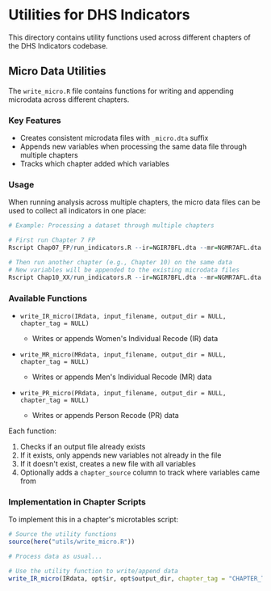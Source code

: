 # Utilities for DHS Indicators

This directory contains utility functions used across different chapters of the DHS Indicators codebase.

## Micro Data Utilities

The `write_micro.R` file contains functions for writing and appending microdata across different chapters.

### Key Features

- Creates consistent microdata files with `_micro.dta` suffix
- Appends new variables when processing the same data file through multiple chapters
- Tracks which chapter added which variables

### Usage

When running analysis across multiple chapters, the micro data files can be used to collect all indicators in one place:

```r
# Example: Processing a dataset through multiple chapters

# First run Chapter 7 FP
Rscript Chap07_FP/run_indicators.R --ir=NGIR7BFL.dta --mr=NGMR7AFL.dta --output-dir=output

# Then run another chapter (e.g., Chapter 10) on the same data
# New variables will be appended to the existing microdata files
Rscript Chap10_XX/run_indicators.R --ir=NGIR7BFL.dta --mr=NGMR7AFL.dta --output-dir=output
```

### Available Functions

- `write_IR_micro(IRdata, input_filename, output_dir = NULL, chapter_tag = NULL)`
  - Writes or appends Women's Individual Recode (IR) data
  
- `write_MR_micro(MRdata, input_filename, output_dir = NULL, chapter_tag = NULL)`
  - Writes or appends Men's Individual Recode (MR) data
  
- `write_PR_micro(PRdata, input_filename, output_dir = NULL, chapter_tag = NULL)`
  - Writes or appends Person Recode (PR) data

Each function:
1. Checks if an output file already exists
2. If it exists, only appends new variables not already in the file
3. If it doesn't exist, creates a new file with all variables
4. Optionally adds a `chapter_source` column to track where variables came from

### Implementation in Chapter Scripts

To implement this in a chapter's microtables script:

```r
# Source the utility functions
source(here("utils/write_micro.R"))

# Process data as usual...

# Use the utility function to write/append data
write_IR_micro(IRdata, opt$ir, opt$output_dir, chapter_tag = "CHAPTER_TAG")
``` 